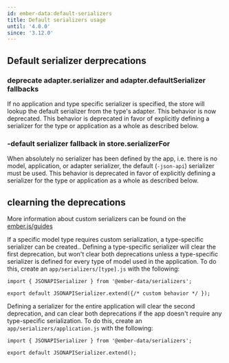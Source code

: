 ```yaml
---
id: ember-data:default-serializers
title: Default serializers usage
until: '4.0.0'
since: '3.12.0'
---
```

## Default serializer derprecations
### deprecate adapter.serializer and adapter.defaultSerializer fallbacks
If no application and type specific serializer is specified, the store will lookup the default serializer from the type's adapter. This behavior is now deprecated. This behavior is deprecated in favor of explicitly defining a serializer for the type or application as a whole as described below.

### -default serializer fallback in store.serializerFor
When absolutely no serializer has been defined by the app, i.e. there is no model, application, or adapter serializer, the default (`-json-api`) serializer must be used. This behavior is deprecated in favor of explicitly defining a serializer for the type or application as a whole as described below.

## clearning the deprecations
More information about custom serializers can be found on the [ember.js/guides](https://guides.emberjs.com/release/models/customizing-serializers/#toc_customizing-serializers)

If a specific model type requires custom serialization, a type-specific serializer can be created.. Defining a type-specific serializer will clear the first deprecation, but won't clear both deprecations unless a type-specific serializer is defined for every type of model used in the application. To do this, create an `app/serializers/[type].js` with the following:

    import { JSONAPISerializer } from '@ember-data/serializers';

    export default JSONAPISerializer.extend({/* custom behavior */ });

Defining a serializer for the entire application will clear the second deprecation, and can clear both deprecations if the app doesn't require any type-specific serialization. To do this, create an `app/serializers/application.js` with the following:

    import { JSONAPISerializer } from '@ember-data/serializers';

    export default JSONAPISerializer.extend();




